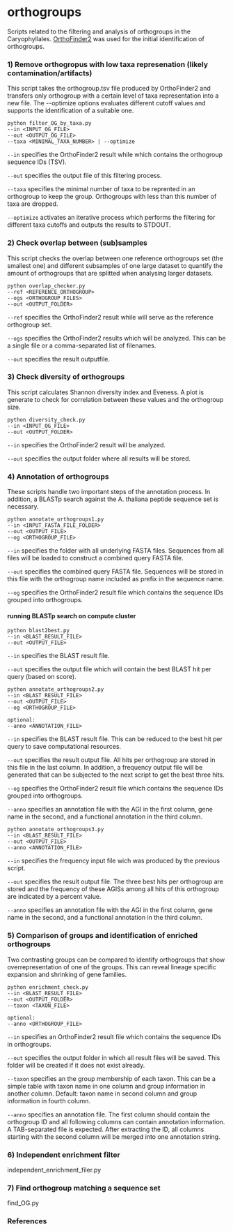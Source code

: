 # orthogroups
Scripts related to the filtering and analysis of orthogroups in the Caryophyllales. [OrthoFinder2](https://github.com/davidemms/OrthoFinder) was used for the initial identification of orthogroups.


### 1) Remove orthogropus with low taxa represenation (likely contamination/artifacts) ###

This script takes the orthogroup.tsv file produced by OrthoFinder2 and transfers only orthogroup with a certain level of taxa representation into a new file. The --optimize options evaluates different cutoff values and supports the identification of a suitable one.


```
python filter_OG_by_taxa.py
--in <INPUT_OG_FILE>
--out <OUTPUT_OG_FILE>
--taxa <MINIMAL_TAXA_NUMBER> | --optimize
```          

`--in` specifies the OrthoFinder2 result while which contains the orthogroup sequence IDs (TSV).

`--out` specifies the output file of this filtering process.

`--taxa` specifies the minimal number of taxa to be reprented in an orthogroup to keep the group. Orthogroups with less than this number of taxa are dropped.

`--optimize` activates an iterative process which performs the filtering for different taxa cutoffs and outputs the results to STDOUT.



### 2) Check overlap between (sub)samples ###

This script checks the overlap between one reference orthogroups set (the smallest one) and different subsamples of one large dataset to quantify the amount of orthogroups that are splitted when analysing larger datasets.

```
python overlap_checker.py
--ref <REFERENCE_ORTHOGROUP>
--ogs <ORTHOGROUP_FILES>
--out <OUTPUT_FOLDER>
```          

`--ref` specifies the OrthoFinder2 result while will serve as the reference orthogroup set.

`--ogs` specifies the OrthoFinder2 results which will be analyzed. This can be a single file or a comma-separated list of filenames.

`--out` specifies the result outputfile.



### 3) Check diversity of orthogroups ###

This script calculates Shannon diversity index and Eveness. A plot is generate to check for correlation between these values and the orthogroup size.


```
python diversity_check.py
--in <INPUT_OG_FILE>
--out <OUTPUT_FOLDER>
```          

`--in` specifies the OrthoFinder2 result will be analyzed.

`--out` specifies the output folder where all results will be stored.

							
							
### 4) Annotation of orthogroups ###

These scripts handle two important steps of the annotation process. In addition, a BLASTp search against the A. thaliana peptide sequence set is necessary.

```
python annotate_orthogroups1.py
--in <INPUT_FASTA_FILE_FOLDER>
--out <OUTPUT_FILE>
--og <ORTHOGROUP_FILE>
```          

`--in` specifies the folder with all underlying FASTA files. Sequences from all files will be loaded to construct a combined query FASTA file.

`--out` specifies the combined query FASTA file. Sequences will be stored in this file with the orthogroup name included as prefix in the sequence name.

`--og` specifies the OrthoFinder2 result file which contains the sequence IDs grouped into orthogroups.

							

#### running BLASTp search on compute cluster ###


```
python blast2best.py
--in <BLAST_RESULT_FILE>
--out <OUTPUT_FILE>
```

`--in` specifies the BLAST result file.

`--out` specifies the output file which will contain the best BLAST hit per query (based on score).



```
python annotate_orthogroups2.py
--in <BLAST_RESULT_FILE>
--out <OUTPUT_FILE>
--og <ORTHOGROUP_FILE>

optional:
--anno <ANNOTATION_FILE>
```          

`--in` specifies the BLAST result file. This can be reduced to the best hit per query to save computational resources.

`--out` specifies the result output file. All hits per orthogroup are stored in this file in the last column. In addition, a frequency output file will be generated that can be subjected to the next script to get the best three hits.

`--og` specifies the OrthoFinder2 result file which contains the sequence IDs grouped into orthogroups.

`--anno` specifies an annotation file with the AGI in the first column, gene name in the second, and a functional annotation in the third column.



```
python annotate_orthogroups3.py
--in <BLAST_RESULT_FILE>
--out <OUTPUT_FILE>
--anno <ANNOTATION_FILE>
```          

`--in` specifies the frequency input file wich was produced by the previous script.

`--out` specifies the result output file. The three best hits per orthogroup are stored and the frequency of these AGISs among all hits of this orthogroup are indicated by a percent value.

`--anno` specifies an annotation file with the AGI in the first column, gene name in the second, and a functional annotation in the third column.






### 5) Comparison of groups and identification of enriched orthogroups ###

Two contrasting groups can be compared to identify orthogroups that show overrepresentation of one of the groups. This can reveal lineage specific expansion and shrinking of gene families.

```
python enrichment_check.py
--in <BLAST_RESULT_FILE>
--out <OUTPUT_FOLDER>
--taxon <TAXON_FILE>

optional:
--anno <ORTHOGROUP_FILE>
```          

`--in` specifies an OrthoFinder2 result file which contains the sequence IDs in orthogroups.

`--out` specifies the output folder in which all result files will be saved. This folder will be created if it does not exist already.

`--taxon` specifies an the group membership of each taxon. This can be a simple table with taxon name in one column and group information in another column. Default: taxon name in second column and group information in fourth column.

`--anno` specifies an annotation file. The first column should contain the orthogroup ID and all following columns can contain annotation information. A TAB-separated file is expected. After extracting the ID, all columns starting with the second column will be merged into one annotation string. 




### 6) Independent enrichment filter ###


independent_enrichment_filer.py


### 7) Find orthogroup matching a sequence set ###


find_OG.py



### References ###


